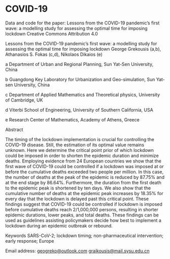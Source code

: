 # COVID-19
Data and code for the paper: Lessons from the COVID-19 pandemic’s first wave: a modelling study for assessing the optimal time for imposing lockdown
Creative Commons Attribution 4.0

Lessons from the COVID-19 pandemic’s first wave: a modelling study for assessing the optimal time for imposing lockdown
George Grekousis (a,b), Athanasios S. Fokas (c,d), Nikolaos Dikaios (e)

a Department of Urban and Regional Planning, Sun Yat-Sen University, China

b Guangdong Key Laboratory for Urbanization and Geo-simulation, Sun Yat-sen University, China

c Department of Applied Mathematics and Theoretical physics, University of Cambridge, UK

d Viterbi School of Engineering, University of Southern California, USA

e Research Center of Mathematics, Academy of Athens, Greece

Abstract

The timing of the lockdown implementation is crucial for controlling the COVID-19 disease. Still, the estimation of its optimal value remains unknown. Here we determine the critical point prior of which lockdown could be imposed in order to shorten the epidemic duration and minimize deaths. Employing evidence from 24 European countries we show that the first wave of COVID-19 could be controlled if a lockdown was imposed at or before the cumulative deaths exceeded two people per million. In this case, the number of deaths at the peak of the epidemic is reduced by 87.75% and at the end stage by 86.64%. Furthermore, the duration from the first death to the epidemic peak is shortened by ten days. We also show that the cumulative number of deaths at the epidemic peak increases by 18.35% for every day that the lockdown is delayed past this critical point. These findings suggest that COVID-19 could be controlled if lockdown is imposed before cumulative deaths reach 2/1,000,000 persons, resulting in shorter epidemic durations, lower peaks, and total deaths. These findings can be used as guidelines assisting policymakers decide how best to implement a lockdown during an epidemic outbreak or rebound.

Keywords
SARS-CoV-2; lockdown timing; non-pharmaceutical intervention; early response; Europe 

Email address: geogreko@outlook.com graikousis@mail.sysu.edu.cn
